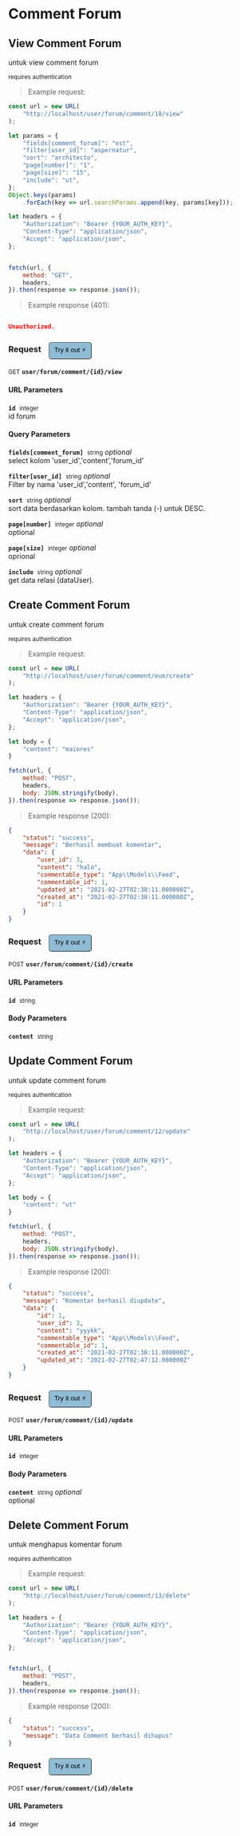 # Comment Forum


## View Comment Forum
untuk view comment forum

<small class="badge badge-darkred">requires authentication</small>



> Example request:

```javascript
const url = new URL(
    "http://localhost/user/forum/comment/18/view"
);

let params = {
    "fields[comment_forum]": "est",
    "filter[user_id]": "aspernatur",
    "sort": "architecto",
    "page[number]": "1",
    "page[size]": "15",
    "include": "ut",
};
Object.keys(params)
    .forEach(key => url.searchParams.append(key, params[key]));

let headers = {
    "Authorization": "Bearer {YOUR_AUTH_KEY}",
    "Content-Type": "application/json",
    "Accept": "application/json",
};


fetch(url, {
    method: "GET",
    headers,
}).then(response => response.json());
```


> Example response (401):

```json

Unauthorized.
```
<div id="execution-results-GETuser-forum-comment--id--view" hidden>
    <blockquote>Received response<span id="execution-response-status-GETuser-forum-comment--id--view"></span>:</blockquote>
    <pre class="json"><code id="execution-response-content-GETuser-forum-comment--id--view"></code></pre>
</div>
<div id="execution-error-GETuser-forum-comment--id--view" hidden>
    <blockquote>Request failed with error:</blockquote>
    <pre><code id="execution-error-message-GETuser-forum-comment--id--view"></code></pre>
</div>
<form id="form-GETuser-forum-comment--id--view" data-method="GET" data-path="user/forum/comment/{id}/view" data-authed="1" data-hasfiles="0" data-headers='{"Authorization":"Bearer {YOUR_AUTH_KEY}","Content-Type":"application\/json","Accept":"application\/json"}' onsubmit="event.preventDefault(); executeTryOut('GETuser-forum-comment--id--view', this);">
<h3>
    Request&nbsp;&nbsp;&nbsp;
        <button type="button" style="background-color: #8fbcd4; padding: 5px 10px; border-radius: 5px; border-width: thin;" id="btn-tryout-GETuser-forum-comment--id--view" onclick="tryItOut('GETuser-forum-comment--id--view');">Try it out ⚡</button>
    <button type="button" style="background-color: #c97a7e; padding: 5px 10px; border-radius: 5px; border-width: thin;" id="btn-canceltryout-GETuser-forum-comment--id--view" onclick="cancelTryOut('GETuser-forum-comment--id--view');" hidden>Cancel</button>&nbsp;&nbsp;
    <button type="submit" style="background-color: #6ac174; padding: 5px 10px; border-radius: 5px; border-width: thin;" id="btn-executetryout-GETuser-forum-comment--id--view" hidden>Send Request 💥</button>
    </h3>
<p>
<small class="badge badge-green">GET</small>
 <b><code>user/forum/comment/{id}/view</code></b>
</p>
<p>
<label id="auth-GETuser-forum-comment--id--view" hidden>Authorization header: <b><code>Bearer </code></b><input type="text" name="Authorization" data-prefix="Bearer " data-endpoint="GETuser-forum-comment--id--view" data-component="header"></label>
</p>
<h4 class="fancy-heading-panel"><b>URL Parameters</b></h4>
<p>
<b><code>id</code></b>&nbsp;&nbsp;<small>integer</small>  &nbsp;
<input type="number" name="id" data-endpoint="GETuser-forum-comment--id--view" data-component="url" required  hidden>
<br>
id forum</p>
<h4 class="fancy-heading-panel"><b>Query Parameters</b></h4>
<p>
<b><code>fields[comment_forum]</code></b>&nbsp;&nbsp;<small>string</small>     <i>optional</i> &nbsp;
<input type="text" name="fields[comment_forum]" data-endpoint="GETuser-forum-comment--id--view" data-component="query"  hidden>
<br>
select kolom 'user_id','content','forum_id'</p>
<p>
<b><code>filter[user_id]</code></b>&nbsp;&nbsp;<small>string</small>     <i>optional</i> &nbsp;
<input type="text" name="filter[user_id]" data-endpoint="GETuser-forum-comment--id--view" data-component="query"  hidden>
<br>
Filter by nama 'user_id','content', 'forum_id'</p>
<p>
<b><code>sort</code></b>&nbsp;&nbsp;<small>string</small>     <i>optional</i> &nbsp;
<input type="text" name="sort" data-endpoint="GETuser-forum-comment--id--view" data-component="query"  hidden>
<br>
sort data berdasarkan kolom. tambah tanda (-) untuk DESC.</p>
<p>
<b><code>page[number]</code></b>&nbsp;&nbsp;<small>integer</small>     <i>optional</i> &nbsp;
<input type="number" name="page[number]" data-endpoint="GETuser-forum-comment--id--view" data-component="query"  hidden>
<br>
optional</p>
<p>
<b><code>page[size]</code></b>&nbsp;&nbsp;<small>integer</small>     <i>optional</i> &nbsp;
<input type="number" name="page[size]" data-endpoint="GETuser-forum-comment--id--view" data-component="query"  hidden>
<br>
oprional</p>
<p>
<b><code>include</code></b>&nbsp;&nbsp;<small>string</small>     <i>optional</i> &nbsp;
<input type="text" name="include" data-endpoint="GETuser-forum-comment--id--view" data-component="query"  hidden>
<br>
get data relasi (dataUser).</p>
</form>


## Create Comment Forum
untuk create comment forum

<small class="badge badge-darkred">requires authentication</small>



> Example request:

```javascript
const url = new URL(
    "http://localhost/user/forum/comment/eum/create"
);

let headers = {
    "Authorization": "Bearer {YOUR_AUTH_KEY}",
    "Content-Type": "application/json",
    "Accept": "application/json",
};

let body = {
    "content": "maiores"
}

fetch(url, {
    method: "POST",
    headers,
    body: JSON.stringify(body),
}).then(response => response.json());
```


> Example response (200):

```json
{
    "status": "success",
    "message": "Berhasil membuat komentar",
    "data": {
        "user_id": 3,
        "content": "halo",
        "commentable_type": "App\\Models\\Feed",
        "commentable_id": 1,
        "updated_at": "2021-02-27T02:38:11.000000Z",
        "created_at": "2021-02-27T02:38:11.000000Z",
        "id": 1
    }
}
```
<div id="execution-results-POSTuser-forum-comment--id--create" hidden>
    <blockquote>Received response<span id="execution-response-status-POSTuser-forum-comment--id--create"></span>:</blockquote>
    <pre class="json"><code id="execution-response-content-POSTuser-forum-comment--id--create"></code></pre>
</div>
<div id="execution-error-POSTuser-forum-comment--id--create" hidden>
    <blockquote>Request failed with error:</blockquote>
    <pre><code id="execution-error-message-POSTuser-forum-comment--id--create"></code></pre>
</div>
<form id="form-POSTuser-forum-comment--id--create" data-method="POST" data-path="user/forum/comment/{id}/create" data-authed="1" data-hasfiles="0" data-headers='{"Authorization":"Bearer {YOUR_AUTH_KEY}","Content-Type":"application\/json","Accept":"application\/json"}' onsubmit="event.preventDefault(); executeTryOut('POSTuser-forum-comment--id--create', this);">
<h3>
    Request&nbsp;&nbsp;&nbsp;
        <button type="button" style="background-color: #8fbcd4; padding: 5px 10px; border-radius: 5px; border-width: thin;" id="btn-tryout-POSTuser-forum-comment--id--create" onclick="tryItOut('POSTuser-forum-comment--id--create');">Try it out ⚡</button>
    <button type="button" style="background-color: #c97a7e; padding: 5px 10px; border-radius: 5px; border-width: thin;" id="btn-canceltryout-POSTuser-forum-comment--id--create" onclick="cancelTryOut('POSTuser-forum-comment--id--create');" hidden>Cancel</button>&nbsp;&nbsp;
    <button type="submit" style="background-color: #6ac174; padding: 5px 10px; border-radius: 5px; border-width: thin;" id="btn-executetryout-POSTuser-forum-comment--id--create" hidden>Send Request 💥</button>
    </h3>
<p>
<small class="badge badge-black">POST</small>
 <b><code>user/forum/comment/{id}/create</code></b>
</p>
<p>
<label id="auth-POSTuser-forum-comment--id--create" hidden>Authorization header: <b><code>Bearer </code></b><input type="text" name="Authorization" data-prefix="Bearer " data-endpoint="POSTuser-forum-comment--id--create" data-component="header"></label>
</p>
<h4 class="fancy-heading-panel"><b>URL Parameters</b></h4>
<p>
<b><code>id</code></b>&nbsp;&nbsp;<small>string</small>  &nbsp;
<input type="text" name="id" data-endpoint="POSTuser-forum-comment--id--create" data-component="url" required  hidden>
<br>
</p>
<h4 class="fancy-heading-panel"><b>Body Parameters</b></h4>
<p>
<b><code>content</code></b>&nbsp;&nbsp;<small>string</small>  &nbsp;
<input type="text" name="content" data-endpoint="POSTuser-forum-comment--id--create" data-component="body" required  hidden>
<br>
</p>

</form>


## Update Comment Forum
untuk update comment forum

<small class="badge badge-darkred">requires authentication</small>



> Example request:

```javascript
const url = new URL(
    "http://localhost/user/forum/comment/12/update"
);

let headers = {
    "Authorization": "Bearer {YOUR_AUTH_KEY}",
    "Content-Type": "application/json",
    "Accept": "application/json",
};

let body = {
    "content": "ut"
}

fetch(url, {
    method: "POST",
    headers,
    body: JSON.stringify(body),
}).then(response => response.json());
```


> Example response (200):

```json
{
    "status": "success",
    "message": "Komentar berhasil diupdate",
    "data": {
        "id": 1,
        "user_id": 3,
        "content": "yyykk",
        "commentable_type": "App\\Models\\Feed",
        "commentable_id": 1,
        "created_at": "2021-02-27T02:38:11.000000Z",
        "updated_at": "2021-02-27T02:47:12.000000Z"
    }
}
```
<div id="execution-results-POSTuser-forum-comment--id--update" hidden>
    <blockquote>Received response<span id="execution-response-status-POSTuser-forum-comment--id--update"></span>:</blockquote>
    <pre class="json"><code id="execution-response-content-POSTuser-forum-comment--id--update"></code></pre>
</div>
<div id="execution-error-POSTuser-forum-comment--id--update" hidden>
    <blockquote>Request failed with error:</blockquote>
    <pre><code id="execution-error-message-POSTuser-forum-comment--id--update"></code></pre>
</div>
<form id="form-POSTuser-forum-comment--id--update" data-method="POST" data-path="user/forum/comment/{id}/update" data-authed="1" data-hasfiles="0" data-headers='{"Authorization":"Bearer {YOUR_AUTH_KEY}","Content-Type":"application\/json","Accept":"application\/json"}' onsubmit="event.preventDefault(); executeTryOut('POSTuser-forum-comment--id--update', this);">
<h3>
    Request&nbsp;&nbsp;&nbsp;
        <button type="button" style="background-color: #8fbcd4; padding: 5px 10px; border-radius: 5px; border-width: thin;" id="btn-tryout-POSTuser-forum-comment--id--update" onclick="tryItOut('POSTuser-forum-comment--id--update');">Try it out ⚡</button>
    <button type="button" style="background-color: #c97a7e; padding: 5px 10px; border-radius: 5px; border-width: thin;" id="btn-canceltryout-POSTuser-forum-comment--id--update" onclick="cancelTryOut('POSTuser-forum-comment--id--update');" hidden>Cancel</button>&nbsp;&nbsp;
    <button type="submit" style="background-color: #6ac174; padding: 5px 10px; border-radius: 5px; border-width: thin;" id="btn-executetryout-POSTuser-forum-comment--id--update" hidden>Send Request 💥</button>
    </h3>
<p>
<small class="badge badge-black">POST</small>
 <b><code>user/forum/comment/{id}/update</code></b>
</p>
<p>
<label id="auth-POSTuser-forum-comment--id--update" hidden>Authorization header: <b><code>Bearer </code></b><input type="text" name="Authorization" data-prefix="Bearer " data-endpoint="POSTuser-forum-comment--id--update" data-component="header"></label>
</p>
<h4 class="fancy-heading-panel"><b>URL Parameters</b></h4>
<p>
<b><code>id</code></b>&nbsp;&nbsp;<small>integer</small>  &nbsp;
<input type="number" name="id" data-endpoint="POSTuser-forum-comment--id--update" data-component="url" required  hidden>
<br>
</p>
<h4 class="fancy-heading-panel"><b>Body Parameters</b></h4>
<p>
<b><code>content</code></b>&nbsp;&nbsp;<small>string</small>     <i>optional</i> &nbsp;
<input type="text" name="content" data-endpoint="POSTuser-forum-comment--id--update" data-component="body"  hidden>
<br>
optional</p>

</form>


## Delete Comment Forum
untuk menghapus komentar forum

<small class="badge badge-darkred">requires authentication</small>



> Example request:

```javascript
const url = new URL(
    "http://localhost/user/forum/comment/13/delete"
);

let headers = {
    "Authorization": "Bearer {YOUR_AUTH_KEY}",
    "Content-Type": "application/json",
    "Accept": "application/json",
};


fetch(url, {
    method: "POST",
    headers,
}).then(response => response.json());
```


> Example response (200):

```json
{
    "status": "success",
    "message": "Data Comment berhasil dihapus"
}
```
<div id="execution-results-POSTuser-forum-comment--id--delete" hidden>
    <blockquote>Received response<span id="execution-response-status-POSTuser-forum-comment--id--delete"></span>:</blockquote>
    <pre class="json"><code id="execution-response-content-POSTuser-forum-comment--id--delete"></code></pre>
</div>
<div id="execution-error-POSTuser-forum-comment--id--delete" hidden>
    <blockquote>Request failed with error:</blockquote>
    <pre><code id="execution-error-message-POSTuser-forum-comment--id--delete"></code></pre>
</div>
<form id="form-POSTuser-forum-comment--id--delete" data-method="POST" data-path="user/forum/comment/{id}/delete" data-authed="1" data-hasfiles="0" data-headers='{"Authorization":"Bearer {YOUR_AUTH_KEY}","Content-Type":"application\/json","Accept":"application\/json"}' onsubmit="event.preventDefault(); executeTryOut('POSTuser-forum-comment--id--delete', this);">
<h3>
    Request&nbsp;&nbsp;&nbsp;
        <button type="button" style="background-color: #8fbcd4; padding: 5px 10px; border-radius: 5px; border-width: thin;" id="btn-tryout-POSTuser-forum-comment--id--delete" onclick="tryItOut('POSTuser-forum-comment--id--delete');">Try it out ⚡</button>
    <button type="button" style="background-color: #c97a7e; padding: 5px 10px; border-radius: 5px; border-width: thin;" id="btn-canceltryout-POSTuser-forum-comment--id--delete" onclick="cancelTryOut('POSTuser-forum-comment--id--delete');" hidden>Cancel</button>&nbsp;&nbsp;
    <button type="submit" style="background-color: #6ac174; padding: 5px 10px; border-radius: 5px; border-width: thin;" id="btn-executetryout-POSTuser-forum-comment--id--delete" hidden>Send Request 💥</button>
    </h3>
<p>
<small class="badge badge-black">POST</small>
 <b><code>user/forum/comment/{id}/delete</code></b>
</p>
<p>
<label id="auth-POSTuser-forum-comment--id--delete" hidden>Authorization header: <b><code>Bearer </code></b><input type="text" name="Authorization" data-prefix="Bearer " data-endpoint="POSTuser-forum-comment--id--delete" data-component="header"></label>
</p>
<h4 class="fancy-heading-panel"><b>URL Parameters</b></h4>
<p>
<b><code>id</code></b>&nbsp;&nbsp;<small>integer</small>  &nbsp;
<input type="number" name="id" data-endpoint="POSTuser-forum-comment--id--delete" data-component="url" required  hidden>
<br>
</p>
</form>



